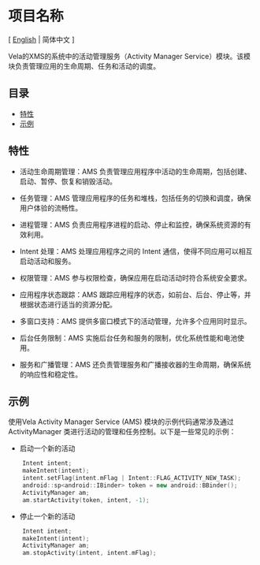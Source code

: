 # 项目名称

\[ [English](README.md) | 简体中文 \]

Vela的XMS的系统中的活动管理服务（Activity Manager Service）模块。该模块负责管理应用的生命周期、任务和活动的调度。

## 目录

- [特性](#特性)
- [示例](#示例)

## 特性

- 活动生命周期管理：AMS 负责管理应用程序中活动的生命周期，包括创建、启动、暂停、恢复和销毁活动。

- 任务管理：AMS 管理应用程序的任务和堆栈，包括任务的切换和调度，确保用户体验的流畅性。

- 进程管理：AMS 负责应用程序进程的启动、停止和监控，确保系统资源的有效利用。

- Intent 处理：AMS 处理应用程序之间的 Intent 通信，使得不同应用可以相互启动活动和服务。

- 权限管理：AMS 参与权限检查，确保应用在启动活动时符合系统安全要求。

- 应用程序状态跟踪：AMS 跟踪应用程序的状态，如前台、后台、停止等，并根据状态进行适当的资源分配。

- 多窗口支持：AMS 提供多窗口模式下的活动管理，允许多个应用同时显示。

- 后台任务限制：AMS 实施后台任务和服务的限制，优化系统性能和电池使用。

- 服务和广播管理：AMS 还负责管理服务和广播接收器的生命周期，确保系统的响应性和稳定性。

## 示例

使用Vela Activity Manager Service (AMS) 模块的示例代码通常涉及通过 ActivityManager 类进行活动的管理和任务控制。以下是一些常见的示例：

- 启动一个新的活动

```c++
    Intent intent;
    makeIntent(intent);
    intent.setFlag(intent.mFlag | Intent::FLAG_ACTIVITY_NEW_TASK);
    android::sp<android::IBinder> token = new android::BBinder();
    ActivityManager am;
    am.startActivity(token, intent, -1);
```

- 停止一个新的活动

```c++
    Intent intent;
    makeIntent(intent);
    ActivityManager am;
    am.stopActivity(intent, intent.mFlag);

```